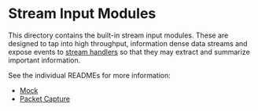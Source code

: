 # Stream Input Modules

This directory contains the built-in stream input modules. These are designed to tap into high throughput, information
dense data streams and expose events to [stream handlers](/src/handlers) so that they may extract and summarize
important information.

See the individual READMEs for more information:

* [Mock](mock/)
* [Packet Capture](pcap/)

